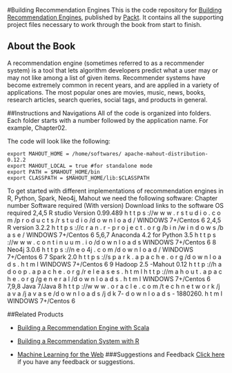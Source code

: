 #Building Recommendation Engines
This is the code repository for [Building Recommendation Engines](https://www.packtpub.com/big-data-and-business-intelligence/building-recommendation-engines?utm_source=github&utm_medium=repository&utm_campaign=9781785884856), published by [Packt](www.packtpub.com). It contains all the supporting project files necessary to work through the book from start to finish.
## About the Book
A recommendation engine (sometimes referred to as a recommender system) is a tool that lets algorithm developers predict what a user may or may not like among a list of given items. Recommender systems have become extremely common in recent years, and are applied in a variety of applications. The most popular ones are movies, music, news, books, research articles, search queries, social tags, and products in general.


##Instructions and Navigations
All of the code is organized into folders. Each folder starts with a number followed by the application name. For example, Chapter02.



The code will look like the following:
```
export MAHOUT_HOME = /home/softwares/ apache-mahout-distribution-0.12.2
export MAHOUT_LOCAL = true #for standalone mode
export PATH = $MAHOUT_HOME/bin
export CLASSPATH = $MAHOUT_HOME/lib:$CLASSPATH
```

To get started with different implementations of recommendation engines in R, Python,
Spark, Neo4j, Mahout we need the following software:
Chapter
number
Software required (With
version)
Download links to the software OS required
2,4,5 R studio Version 0.99.489
h t t p s ://w w w . r s t u d i o . c o m /p r o d u c t s /r s t u d i o
/d o w n l o a d /
WINDOWS 7+/Centos 6
2,4,5 R version 3.2.2 h t t p s ://c r a n . r - p r o j e c t . o r g /b i n /w i n d o w s /b a
s e /
WINDOWS 7+/Centos 6
5,6,7 Anaconda 4.2 for Python 3.5 h t t p s ://w w w . c o n t i n u u m . i o /d o w n l o a d s WINDOWS 7+/Centos 6
8 Neo4j 3.0.6 h t t p s ://n e o 4j . c o m /d o w n l o a d / WINDOWS 7+/Centos 6
7 Spark 2.0
h t t p s ://s p a r k . a p a c h e . o r g /d o w n l o a d s . h t m l WINDOWS 7+/Centos 6
9 Hadoop 2.5 -Mahout 0.12 h t t p ://h a d o o p . a p a c h e . o r g /r e l e a s e s . h t m l
h t t p ://m a h o u t . a p a c h e . o r g /g e n e r a l /d o w n l o a d
s . h t m l
WINDOWS 7+/Centos 6
7,9,8 Java 7/Java 8 h t t p ://w w w . o r a c l e . c o m /t e c h n e t w o r k /j a v a /j a
v a s e /d o w n l o a d s /j d k 7- d o w n l o a d s - 1880260. h t m
l
WINDOWS 7+/Centos 6

##Related Products
* [Building a Recommendation Engine with Scala](https://www.packtpub.com/application-development/building-recommendation-engine-scala?utm_source=github&utm_medium=repository&utm_campaign=9781785282584)

* [Building a Recommendation System with R](https://www.packtpub.com/big-data-and-business-intelligence/building-recommendation-system-r?utm_source=github&utm_medium=repository&utm_campaign=9781783554492)

* [Machine Learning for the Web](https://www.packtpub.com/big-data-and-business-intelligence/machine-learning-web?utm_source=github&utm_medium=repository&utm_campaign=9781785886607)
###Suggestions and Feedback
[Click here](https://docs.google.com/forms/d/e/1FAIpQLSe5qwunkGf6PUvzPirPDtuy1Du5Rlzew23UBp2S-P3wB-GcwQ/viewform) if you have any feedback or suggestions.
